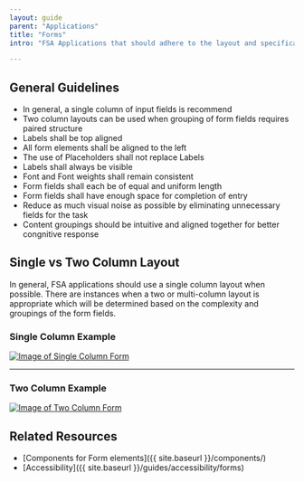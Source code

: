 ```yaml
---
layout: guide
parent: "Applications"
title: "Forms"
intro: "FSA Applications that should adhere to the layout and specifications for forms that are listed below."

---
```


## General Guidelines

 * In general, a single column of input fields is recommend
 * Two column layouts can be used when grouping of form fields requires paired structure
 * Labels shall be top aligned
 * All form elements shall be aligned to the left
 * The use of Placeholders shall not replace Labels
 * Labels shall always be visible
 * Font and Font weights shall remain consistent
 * Form fields shall each be of equal and uniform length
 * Form fields shall have enough space for completion of entry
 * Reduce as much visual noise as possible by eliminating unnecessary fields for the task
 * Content groupings should be intuitive and aligned together for better congnitive response


## Single vs Two Column Layout

In general, FSA applications should use a single column layout when possible. There are instances when a two or multi-column layout is appropriate which will be determined based on the complexity and groupings of the form fields.

### Single Column Example

<a href="{{ site.baseurl }}img/subcategories/applications/forms-single-column.jpg" target="_blank"><img src="{{ site.baseurl }}img/subcategories/applications/forms-single-column.jpg" alt="Image of Single Column Form"></a>

___

### Two Column Example

<a href="{{ site.baseurl }}img/subcategories/applications/forms-two-column.jpg" target="_blank"><img src="{{ site.baseurl }}img/subcategories/applications/forms-two-column.jpg" alt="Image of Two Column Form"></a>

## Related Resources

 * [Components for Form elements]({{ site.baseurl }}/components/)
 * [Accessibility]({{ site.baseurl }}/guides/accessibility/forms)